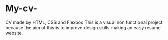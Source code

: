 # My-cv-
CV made by HTML, CSS and Flexbox
This is a visual non functional project because the aim of this is to improve design skills making an easy resume website.
